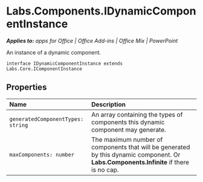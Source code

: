 
# Labs.Components.IDynamicComponentInstance

 _**Applies to:** apps for Office | Office Add-ins | Office Mix | PowerPoint_

An instance of a dynamic component.

```
interface IDynamicComponentInstance extends Labs.Core.IComponentInstance
```


## Properties


|Name|Description|
|:-----|:-----|
| `generatedComponentTypes: string`|An array containing the types of components this dynamic component may generate.|
| `maxComponents: number`|The maximum number of components that will be generated by this dynamic component. Or  **Labs.Components.Infinite** if there is no cap.|
